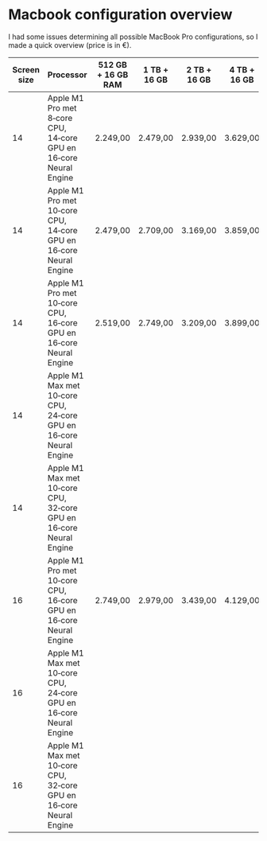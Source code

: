 # Macbook configuration overview
I had some issues determining all possible MacBook Pro configurations, so I made a quick overview (price is in €).

|Screen size|Processor                                                         |512 GB + 16 GB RAM|1 TB + 16 GB|2 TB + 16 GB|4 TB + 16 GB|8 TB + 16 GB|512 GB + 32 GB RAM|1 TB + 32 GB|2 TB + 32 GB|4 TB + 32 GB|8 TB + 32 GB|512 GB + 64 GB|1 TB + 64 GB|2 TB + 64 GB|4 TB + 64 GB|8 TB + 64 GB|
|-----------|------------------------------------------------------------------|------------------|------------|------------|------------|------------|------------------|------------|------------|------------|------------|--------------|------------|------------|------------|------------|
|14         |Apple M1 Pro met 8‑core CPU, 14‑core GPU en 16‑core Neural Engine |2.249,00          |2.479,00    |2.939,00    |3.629,00    |5.009,00    |2.709,00          |2.939,00    |3.399,00    |4.089,00    |5.469,00    |              |            |            |            |            |
|14         |Apple M1 Pro met 10‑core CPU, 14‑core GPU en 16‑core Neural Engine|2.479,00          |2.709,00    |3.169,00    |3.859,00    |5.239,00    |2.939,00          |3.169,00    |3.629,00    |4.319,00    |5.699,00    |              |            |            |            |            |
|14         |Apple M1 Pro met 10‑core CPU, 16‑core GPU en 16‑core Neural Engine|2.519,00          |2.749,00    |3.209,00    |3.899,00    |5.279,00    |2.979,00          |3.209,00    |3.669,00    |4.359,00    |5.739,00    |              |            |            |            |            |
|14         |Apple M1 Max met 10‑core CPU, 24‑core GPU en 16‑core Neural Engine|                  |            |            |            |            |3.209,00          |3.439,00    |3.899,00    |4.589,00    |5.969,00    |3.669,00      |3.899,00    |4.359,00    |5.049,00    |6.429,00    |
|14         |Apple M1 Max met 10‑core CPU, 32‑core GPU en 16‑core Neural Engine|                  |            |            |            |            |3.439,00          |3.669,00    |4.129,00    |4.819,00    |6.199,00    |3.899,00      |4.129,00    |4.589,00    |5.279,00    |6.659,00    |
|16         |Apple M1 Pro met 10‑core CPU, 16‑core GPU en 16‑core Neural Engine|2.749,00          |2.979,00    |3.439,00    |4.129,00    |5.509,00    |3.209,00          |3.439,00    |3.899,00    |4.589,00    |5.969,00    |              |            |            |            |            |
|16         |Apple M1 Max met 10‑core CPU, 24‑core GPU en 16‑core Neural Engine|                  |            |            |            |            |3.439,00          |3.669,00    |4.129,00    |4.819,00    |6.199,00    |3.899,00      |4.129,00    |4.589,00    |5.279,00    |6.659,00    |
|16         |Apple M1 Max met 10‑core CPU, 32‑core GPU en 16‑core Neural Engine|                  |            |            |            |            |3.619,00          |3.849,00    |4.309,00    |4.999,00    |6.379,00    |4.079,00      |4.309,00    |4.769,00    |5.459,00    |6.839,00    |
